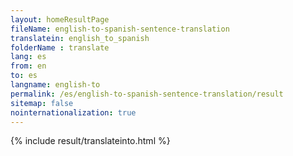 ```yaml
---
layout: homeResultPage
fileName: english-to-spanish-sentence-translation
translatein: english_to_spanish
folderName : translate
lang: es
from: en
to: es
langname: english-to
permalink: /es/english-to-spanish-sentence-translation/result
sitemap: false
nointernationalization: true
---
```

{% include result/translateinto.html %}

<script src="/js/result/translation.js" data-foldername="{{page.folderName}}" data-lang="{{page.lang}}"></script>

